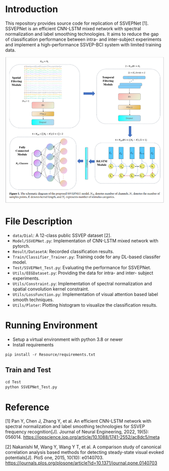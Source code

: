 # Introduction
This repository provides source code for replication of SSVEPNet [1]. SSVEPNet is an efficient CNN-LSTM mixed network with spectral normalization and label smoothing technologies. It aims to reduce the gap of classification performance between intra- and inter-subject experiments and implement a high-performance SSVEP-BCI system with limited training data.

![image](show_img/SSVEPNet.jpg)

# File Description
- `data/Dial`: A 12-class public SSVEP dataset [2].
- `Model/SSVEPNet.py`: Implementation of CNN-LSTM mixed network with pytorch.
- `Result/DatasetA`: Recorded classification results.
- `Train/Classifier_Trainer.py`: Training code for any DL-based classifer model.
- `Test/SSVEPNet_Test.py`: Evaluating the performance for SSVEPNet.
- `Utils/EEGDataset.py`: Providing the data for intra- and inter- subject experiments.
- `Utils/Constraint.py`: Implementation of spectral normalization and spatial convolution kernel constraint. 
- `Utils/LossFunction.py`: Implementation of visual attention based label smooth techniques.
- `Utils/Ploter`: Plotting histogram to visualize the classification results.


# Running Environment
* Setup a virtual environment with python 3.8 or newer
* Install requirements

```
pip install -r Resource/requirements.txt
```

## Train and Test
```
cd Test
python SSVEPNet_Test.py
```

# Reference
[1] Pan Y, Chen J, Zhang Y, et al. An efficient CNN-LSTM network with spectral normalization and label smoothing technologies for SSVEP frequency recognition[J]. Journal of Neural Engineering, 2022, 19(5): 056014. <a href="https://iopscience.iop.org/article/10.1088/1741-2552/ac8dc5/meta">https://iopscience.iop.org/article/10.1088/1741-2552/ac8dc5/meta</a>

[2] Nakanishi M, Wang Y, Wang Y T, et al. A comparison study of canonical correlation analysis based methods for detecting steady-state visual evoked potentials[J]. PloS one, 2015, 10(10): e0140703. <a href="https://journals.plos.org/plosone/article?id=10.1371/journal.pone.0140703">https://journals.plos.org/plosone/article?id=10.1371/journal.pone.0140703</a>


